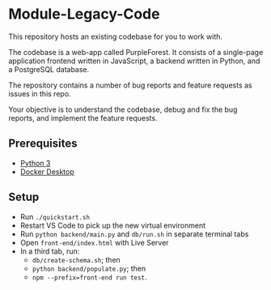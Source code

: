 # Module-Legacy-Code

This repository hosts an existing codebase for you to work with.

The codebase is a web-app called PurpleForest. It consists of a single-page application frontend written in JavaScript, a backend written in Python, and a PostgreSQL database.

The repository contains a number of bug reports and feature requests as issues in this repo.

Your objective is to understand the codebase, debug and fix the bug reports, and implement the feature requests.

## Prerequisites

- [Python 3](https://www.python.org/downloads/)
- [Docker Desktop](https://www.docker.com/products/docker-desktop/)

## Setup

- Run `./quickstart.sh`
- Restart VS Code to pick up the new virtual environment
- Run `python backend/main.py` and `db/run.sh` in separate terminal tabs
- Open `front-end/index.html` with Live Server
- In a third tab, run:
  - `db/create-schema.sh`; then
  - `python backend/populate.py`; then
  - `npm --prefix=front-end run test`.
